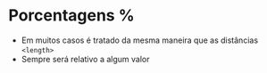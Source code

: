 # Porcentagens **%**

* Em muitos casos é tratado da mesma maneira que as distâncias `<length>`
* Sempre será relativo a algum valor
